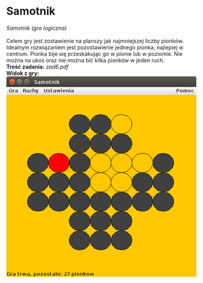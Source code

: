 # Samotnik
<i>Samotnik (gra logiczna)</i>
</br>
</br>
Celem gry jest zostawienie na planszy jak najmniejszej liczby pionków. Idealnym rozwiązaniem jest pozostawienie 
jednego pionka, najlepiej w centrum. Pionka bije się przeskakując go w pionie lub w poziomie. Nie można na ukos 
oraz nie można bić kilka pionków w jeden ruch.
</br>
<b>Treść zadania:</b> <i>zad6.pdf</i></br>
<b>Widok z gry:</b></br>
<img src="./Zrzut ekranu.png" alt="widok gry" />
